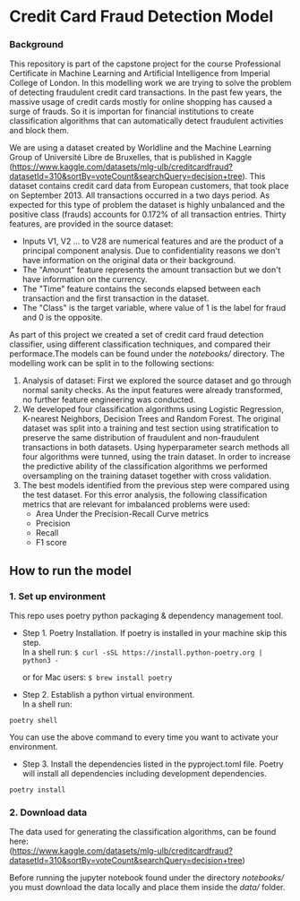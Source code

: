 # Credit Card Fraud Detection Model

### Background

This repository is part of the capstone project for the course Professional Certificate in Machine Learning and Artificial Intelligence from Imperial College of London. In this modelling work we are trying to solve the problem of detecting fraudulent credit card transactions. In the past few years, the massive usage of credit cards mostly for online shopping has caused a surge of frauds. So it is importan for financial institutions to create classification algorithms that can automatically detect fraudulent activities and block them.

We are using a dataset created by Worldline and the Machine Learning Group of Université Libre de Bruxelles, that is published in Kaggle (https://www.kaggle.com/datasets/mlg-ulb/creditcardfraud?datasetId=310&sortBy=voteCount&searchQuery=decision+tree). This dataset contains credit card data from European customers, that took place on September 2013. All transactions occurred in a two days period. As expected for this type of problem the dataset is highly unbalanced and the positive class (frauds) accounts for 0.172% of all transaction entries. Thirty features, are provided in the source dataset:
* Inputs V1, V2 ... to V28 are numerical features and are the product of a principal component analysis. Due to confidentiality reasons we don't have information on the original data or their background.
* The "Amount" feature represents the amount transaction but we don't have information on the currency.
* The "Time" feature contains the seconds elapsed between each transaction and the first transaction in the dataset.
* The "Class" is the target variable, where value of 1 is the label for fraud and 0 is the opposite.


As part of this project we created a set of credit card fraud detection classifier, using different classification techniques, and compared their performace.The models can be found under the *notebooks/* directory. The modelling work can be split in to the following sections:  
1. Analysis of dataset: First we explored the source dataset and go through normal sanity checks. As the input features were already transformed, no further feature engineering was conducted.
2. We developed four classification algorithms using Logistic Regression, K-nearest Neighbors, Decision Trees and Random Forest. The original dataset was split into a training and test section using stratification to preserve the same distribution of fraudulent and non-fraudulent transactions in both datasets. Using hyperparameter search methods all four algorithms were tunned, using the train dataset. In order to increase the predictive ability of the classification algorithms we performed oversampling on the training dataset together with cross validation.
3. The best models identified from the previous step were compared using the test dataset. For this error analysis, the following classification metrics that are relevant for imbalanced problems were used:
    *  Area Under the Precision-Recall Curve metrics  
    *  Precision
    *  Recall
    * F1 score

## How to run the model

### 1. Set up environment
This repo uses poetry python packaging & dependency management tool.
* Step 1. Poetry Installation. If poetry is installed in your machine skip this step.\
    In a shell run:
        `$ curl -sSL https://install.python-poetry.org | python3 -`

    or for Mac users:
        `$ brew install poetry`

* Step 2. Establish a python virtual environment.\
In a shell run:
```
poetry shell
```
You can use the above command to every time you want to activate your environment.

* Step 3. Install the dependencies listed in the pyproject.toml file. Poetry will install all dependencies
including development dependencies.
```
poetry install
```

### 2. Download data
The data used for generating the classification algorithms, can be found here:  
(https://www.kaggle.com/datasets/mlg-ulb/creditcardfraud?datasetId=310&sortBy=voteCount&searchQuery=decision+tree)  

Before running the jupyter notebook found under the directory *notebooks/* you must download the data locally and place them inside the *data/* folder. 

